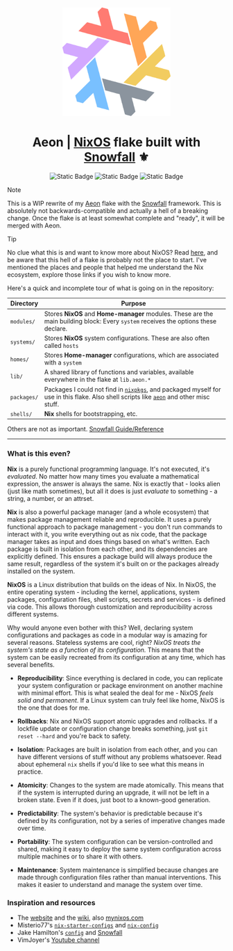 <h3 align="center"> 
    <img src="./.github/assets/nix-flake.png" width="250px"/>
</h3>
<h1 align="center">
    Aeon | <a href="https://nixos.org">NixOS</a> flake built with <a href="https://github.com/snowfallorg/lib">Snowfall</a> ⚜️ 
</h1>

<div align="center">
    <img alt="Static Badge" src="https://img.shields.io/badge/NixOS-23.11-d2a8ff?style=for-the-badge&logo=NixOS&logoColor=cba6f7&labelColor=161B22">
    <img alt="Static Badge" src="https://img.shields.io/badge/State-Forever_WIP-ff7b72?style=for-the-badge&logo=fireship&logoColor=ff7b72&labelColor=161B22">
    <img alt="Static Badge" src="https://img.shields.io/badge/Powered_by-Sleep_deprivation-79c0ff?style=for-the-badge&logo=nuke&logoColor=79c0ff&labelColor=161B22">
</div>

> [!NOTE]
> This is a WIP rewrite of my [Aeon](https://github.com/mxxntype/Aeon) flake with the [Snowfall](https://github.com/snowfallorg/lib) framework. This is absolutely not backwards-compatible and actually a hell of a breaking change. Once the flake is at least somewhat complete and "ready", it will be merged with Aeon.

> [!TIP]
> No clue what this is and want to know more about NixOS? Read [here](#what-is-this-even), and be aware that this hell of a flake is probably not the place to start. I've mentioned the places and people that helped me understand the Nix ecosystem, explore those links if you wish to know more.

Here's a quick and incomplete tour of what is going on in the repository:

| Directory   | Purpose |
| ----------- | ------- |
| `modules/`  | Stores **NixOS** and **Home-manager** modules. These are the main building block: Every `system` receives the options these declare. |
| `systems/`  | Stores **NixOS** system configurations. These are also often called `hosts` |
| `homes/`    | Stores **Home-manager** configurations, which are associated with a `system` |
| `lib/`      | A shared library of functions and variables, available everywhere in the flake at `lib.aeon.*` |
| `packages/` | Packages I could not find in [`nixpkgs`](https://github.com/nixos/nixpkgs), and packaged myself for use in this flake. Also shell scripts like [`aeon`](https://github.com/mxxntype/Aeon-snowfall/blob/main/packages/aeon/default.nix) and other misc stuff. |
| `shells/`   | **Nix** shells for bootstrapping, etc. |

Others are not as important. [Snowfall Guide/Reference](https://snowfall.org/guides/lib/quickstart/)

---

### What is this even?

**Nix** is a purely functional programming language. It's not executed, it's *evaluated*. No matter how many times you evaluate a mathematical expression, the answer is always the same. Nix is exactly that - looks alien (just like math sometimes), but all it does is just *evaluate* to something - a string, a number, or an attrset.

**Nix** is also a powerful package manager (and a whole ecosystem) that makes package management reliable and reproducible. It uses a purely functional approach to package management - you don't run commands to interact with it, you write everything out as nix code, that the package manager takes as input and does things based on what's written. Each package is built in isolation from each other, and its dependencies are explicitly defined. This ensures a package build will always produce the same result, regardless of the system it's built on or the packages already installed on the system.

**NixOS** is a Linux distribution that builds on the ideas of Nix. In NixOS, the entire operating system - including the kernel, applications, system packages, configuration files, shell scripts, secrets and services - is defined via code. This allows thorough customization and reproducibility across different systems.

Why would anyone even bother with this? Well, declaring system configurations and packages as code in a modular way is amazing for several reasons. Stateless systems are cool, right? *NixOS treats the system's state as a function of its configuration.* This means that the system can be easily recreated from its configuration at any time, which has several benefits.

- **Reproducibility**: Since everything is declared in code, you can replicate your system configuration or package environment on another machine with minimal effort. This is what sealed the deal for me - NixOS *feels solid and permanent*. If a Linux system can truly feel like home, NixOS is the one that does for me.

- **Rollbacks**: Nix and NixOS support atomic upgrades and rollbacks. If a lockfile update or configuration change breaks something, just `git reset --hard` and you're back to safety.

- **Isolation**: Packages are built in isolation from each other, and you can have different versions of stuff without any problems whatsoever. Read about ephemeral `nix` shells if you'd like to see what this means in practice.

- **Atomicity**: Changes to the system are made atomically. This means that if the system is interrupted during an upgrade, it will not be left in a broken state. Even if it does, just boot to a known-good generation.

- **Predictability**: The system's behavior is predictable because it's defined by its configuration, not by a series of imperative changes made over time.

- **Portability**: The system configuration can be version-controlled and shared, making it easy to deploy the same system configuration across multiple machines or to share it with others.

- **Maintenance**: System maintenance is simplified because changes are made through configuration files rather than manual interventions. This makes it easier to understand and manage the system over time.

### Inspiration and resources

- The [website](https://nixos.org) and the [wiki](https://nixos.wiki), also [mynixos.com](https://mynixos.com/)
- Misterio77's [`nix-starter-configs`](https://github.com/Misterio77/nix-starter-configs) and [`nix-config`](https://github.com/Misterio77/nix-config)
- Jake Hamilton's [`config`](https://github.com/jakehamilton/config) and [Snowfall](https://github.com/snowfallorg/lib)
- VimJoyer's [Youtube channel](https://www.youtube.com/channel/UC_zBdZ0_H_jn41FDRG7q4Tw)
